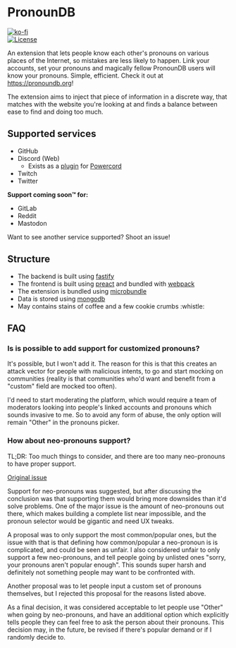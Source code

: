 # PronounDB
[![ko-fi](https://www.ko-fi.com/img/githubbutton_sm.svg)](https://ko-fi.com/G2G71TSDF)<br>
[![License](https://img.shields.io/github/license/cyyynthia/pronoundb.org.svg?style=flat-square)](https://github.com/cyyynthia/pronoundb.org/blob/mistress/LICENSE)

An extension that lets people know each other's pronouns on various places of the Internet, so mistakes are less
likely to happen. Link your accounts, set your pronouns and magically fellow PronounDB users will know your pronouns.
Simple, efficient. Check it out at https://pronoundb.org!

The extension aims to inject that piece of information in a discrete way, that matches with the website you're looking
at and finds a balance between ease to find and doing too much.

## Supported services
 - GitHub
 - Discord (Web)
   - Exists as a [plugin](https://github.com/cyyynthia/pronoundb-powercord) for [Powercord](https://powercord.dev)
 - Twitch
 - Twitter

**Support coming soon:tm: for:**
 - GitLab
 - Reddit
 - Mastodon

Want to see another service supported? Shoot an issue!

## Structure
 - The backend is built using [fastify](https://fastify.io)
 - The frontend is built using [preact](https://preactjs.com) and bundled with [webpack](https://webpack.js.org)
 - The extension is bundled using [microbundle](https://github.com/developit/microbundle)
 - Data is stored using [mongodb](https://mongodb.com)
 - May contains stains of coffee and a few cookie crumbs :whistle:

## FAQ
### Is is possible to add support for customized pronouns?
It's possible, but I won't add it. The reason for this is that this creates an attack vector for people with malicious
intents, to go and start mocking on communities (reality is that communities who'd want and benefit from a "custom"
field are mocked too often).

I'd need to start moderating the platform, which would require a team of moderators looking into people's linked
accounts and pronouns which sounds invasive to me. So to avoid any form of abuse, the only option will remain "Other"
in the pronouns picker.

### How about neo-pronouns support?
TL;DR: Too much things to consider, and there are too many neo-pronouns to have proper support.

[Original issue](https://github.com/cyyynthia/pronoundb.org/issues/3)

Support for neo-pronouns was suggested, but after discussing the conclusion was that supporting them would bring more
downsides than it'd solve problems. One of the major issue is the amount of neo-pronouns out there, which makes building
a complete list near impossible, and the pronoun selector would be gigantic and need UX tweaks.

A proposal was to only support the most common/popular ones, but the issue with that is that defining how common/popular
a neo-pronoun is is complicated, and could be seen as unfair. I also considered unfair to only support a few neo-pronouns,
and tell people going by unlisted ones "sorry, your pronouns aren't popular enough". This sounds super harsh and
definitely not something people may want to be confronted with.

Another proposal was to let people input a custom set of pronouns themselves, but I rejected this proposal for the
reasons listed above.

As a final decision, it was considered acceptable to let people use "Other" when going by neo-pronouns, and have an
additional option which explicitly tells people they can feel free to ask the person about their pronouns. This
decision may, in the future, be revised if there's popular demand or if I randomly decide to.

